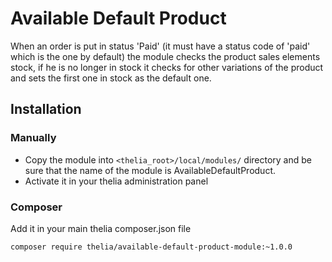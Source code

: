 # Available Default Product

When an order is put in status 'Paid' (it must have a status code of 'paid' which is the one by default)
the module checks the product sales elements stock, if he is no longer in stock it checks for other variations of the product
and sets the first one in stock as the default one.

## Installation

### Manually

* Copy the module into ```<thelia_root>/local/modules/``` directory and be sure that the name of the module is AvailableDefaultProduct.
* Activate it in your thelia administration panel

### Composer

Add it in your main thelia composer.json file

```
composer require thelia/available-default-product-module:~1.0.0
```
